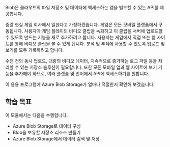 Blob은 클라우드의 파일 저장소 및 데이터에 액세스하는 앱을 빌드할 수 있는 API를 제공합니다.

증강 현실 게임 회사에서 일한다고 가정하겠습니다. 게임은 모든 모바일 플랫폼에서 구동됩니다. 사용자가 게임 플레이의 비디오 클립을 녹화하고 이 클립을 서버에 업로드할 수 있도록 만드는 기능을 새로 추가하려고 합니다. 사용자는 게임에서 직접 또는 웹 사이트를 통해 비디오 클립을 볼 수 있게 됩니다. 분석 및 추적에 사용할 수 있도록 업로드 및 보기를 모두 기록하려고 합니다.

수천 건의 동시 업로드, 대량의 비디오 데이터, 지속적으로 증가하는 로그 파일 등을 처리할 수 있는 저장소 솔루션이 필요합니다. 또한 모든 모바일 앱과 웹 사이트에 보기 기능을 추가해야 하므로, 여러 플랫폼 및 언어에서 API에 액세스하기를 원합니다.

이 응용 프로그램에 Azure Blob Storage가 얼마나 적절한지 확인해 보겠습니다.

## <a name="learning-objectives"></a>학습 목표
이 모듈에서는 다음을 수행합니다.

- Azure Blob Storage로 데이터 구성
- Blob을 보유할 저장소 리소스 만들기
- Azure Blob Storage에서 데이터 검색 및 저장
